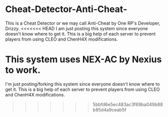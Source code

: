 # Cheat-Detector-Anti-Cheat-

This is a Cheat Detector or we may call Anti-Cheat by One RP's Developer, Drizzy.
<<<<<<< HEAD
I am just posting this system since everyone doesn't know where to get it. 
This is a big help of each server to prevent players from using CLEO and ChenH4X modifications.

This system uses NEX-AC by Nexius to work.
=======
I'm just posting/forking this system since everyone doesn't know where to get it. 
This is a big help of each server to prevent players from using CLEO and ChenH4X modifications.
>>>>>>> 5bbfd6e5ec483ac3f69ba049b88b85d4a9ceab5f
